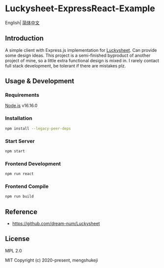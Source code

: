 # Luckysheet-ExpressReact-Example

English| [简体中文](./README-zh.md)

## Introduction
A simple client with Express.js implementation for [Luckysheet](https://github.com/dream-num/Luckysheet). Can provide some design ideas. This project is a semi-finished byproduct of another project of mine, so a little extra functional design is mixed in. I rarely contact full stack development, be tolerant if there are mistakes plz.

## Usage & Development

### Requirements
[Node.js](https://nodejs.org/en/) v16.16.0

### Installation

```bash
npm install --legacy-peer-deps
```

### Start Server

```bash
npm start
```

### Frontend Development

```bash
npm run react
```

### Frontend Compile

```bash
npm run build
```

## Reference

- https://github.com/dream-num/Luckysheet

## License

MPL 2.0

MIT Copyright (c) 2020-present, mengshukeji
